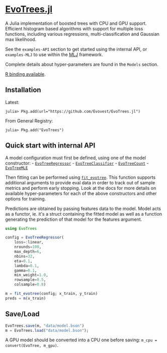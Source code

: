 # [EvoTrees.jl](https://github.com/Evovest/EvoTrees.jl)

A Julia implementation of boosted trees with CPU and GPU support. Efficient histogram based algorithms with support for multiple loss functions, including various regressions, multi-classification and Gaussian max likelihood. 

See the `examples-API` section to get started using the internal API, or `examples-MLJ` to use within the [MLJ](https://github.com/alan-turing-institute/MLJ.jl) framework.

Complete details about hyper-parameters are found in the `Models` section.

[R binding available](https://github.com/Evovest/EvoTrees).

## Installation

Latest:

```julia-repl
julia> Pkg.add(url="https://github.com/Evovest/EvoTrees.jl")
```

From General Registry:

```julia-repl
julia> Pkg.add("EvoTrees")
```

## Quick start with internal API

A model configuration must first be defined, using one of the model constructor: 
    - [`EvoTreeRegressor`](@ref)
    - [`EvoTreeClassifier`](@ref)
    - [`EvoTreeCount`](@ref)
    - [`EvoTreeMLE`](@ref)

Then fitting can be performed using [`fit_evotree`](@ref). This function supports additional arguments to provide eval data in order to track out of sample metrics and perform early stopping. Look at the docs for more details on available hyper-parameters for each of the above constructors and other options for training.

Predictions are obtained by passing features data to the model. Model acts as a functor, ie. it's a struct containing the fitted model as well as a function generating the prediction of that model for the features argument. 

```julia
using EvoTrees

config = EvoTreeRegressor(
    loss=:linear, 
    nrounds=100, 
    max_depth=6, 
    nbins=32,
    eta=0.1,
    lambda=0.1, 
    gamma=0.1, 
    min_weight=1.0,
    rowsample=0.5, 
    colsample=0.8)

m = fit_evotree(config; x_train, y_train)
preds = m(x_train)
```

## Save/Load

```julia
EvoTrees.save(m, "data/model.bson")
m = EvoTrees.load("data/model.bson");
```

A GPU model should be converted into a CPU one before saving: `m_cpu = convert(EvoTree, m_gpu)`.

